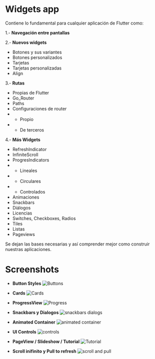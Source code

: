
# Widgets app

Contiene lo fundamental para cualquier aplicación de Flutter como:

1.- **Navegación entre pantallas**

2.-  **Nuevos widgets**
- Botones y sus variantes
- Botones personalizados
- Tarjetas
- Tarjetas personalizadas
- Align

3.-  **Rutas**
- Propias de Flutter
- Go_Router
- Paths
- Configuraciones de router
- - Propio
- - De terceros

4.- **Más Widgets**
- RefreshIndicator
- InfiniteScroll
- ProgresIndicators
- - Lineales
- - Circulares
- - Controlados
- Animaciones
- Snackbars
- Diálogos
- Licencias
- Switches, Checkboxes, Radios
- Tiles
- Listas
- Pageviews

Se dejan las bases necesarias y así comprender mejor como construir nuestras aplicaciones.

# Screenshots

- **Button Styles**
![Buttons](https://github.com/manuelsalinas-mx/Flutter-Projects/assets/110424672/30772dff-adaa-4538-a630-6c63e32c3982)


- **Cards**
![Cards](https://github.com/manuelsalinas-mx/Flutter-Projects/assets/110424672/d3380490-0cab-40e0-bd05-19abb021b1e7)


- **ProgressView**
![Progress](https://github.com/manuelsalinas-mx/Flutter-Projects/assets/110424672/7a6751d9-0823-482b-9e54-3c22079ccbe0)


- **Snackbars y Dialogos**
![snackbars dialogs](https://github.com/manuelsalinas-mx/Flutter-Projects/assets/110424672/e0cc5fbc-ef8b-4dcd-852c-16d5c74ebc95)


- **Animated Container**
![animated container](https://github.com/manuelsalinas-mx/Flutter-Projects/assets/110424672/54ee84bf-7d5e-4740-9a7d-ba0154051d6f)


- **UI Controls**
![controls](https://github.com/manuelsalinas-mx/Flutter-Projects/assets/110424672/39205a13-a7ea-4d5d-8191-413df8d1cd4b)


- **PageView / Slideshow / Tutorial**
![Tutorial](https://github.com/manuelsalinas-mx/Flutter-Projects/assets/110424672/91b8eada-7693-4689-bfe5-ac5290dd70a3)


- **Scroll inifinito y Pull to refresh**
![scroll and pull](https://github.com/manuelsalinas-mx/Flutter-Projects/assets/110424672/9c335b14-986e-4449-b921-bf6696566bdf)



